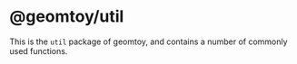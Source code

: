 # @geomtoy/util

This is the `util` package of geomtoy, and contains a number of commonly used functions.